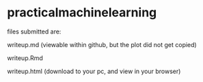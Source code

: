 practicalmachinelearning
========================
files submitted are:

writeup.md (viewable within github, but the plot did not get copied)

writeup.Rmd

writeup.html  (download to your pc, and view in your browser)
